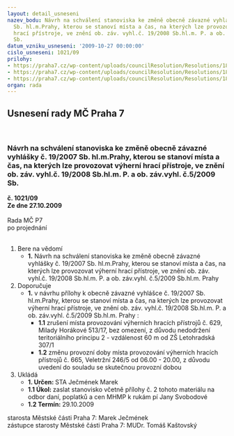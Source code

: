 ```yaml
---
layout: detail_usneseni
nazev_bodu: Návrh na schválení stanoviska ke změně obecně závazné vyhlášky č. 19/2007
  Sb. hl.m.Prahy, kterou se stanoví místa a čas, na kterých lze provozovat výherní
  hrací přístroje, ve znění ob. záv. vyhl.č. 19/2008 Sb.hl.m. P. a ob. záv.vyhl. č.5/2009
  Sb.
datum_vzniku_usneseni: '2009-10-27 00:00:00'
cislo_usneseni: 1021/09
prilohy:
- https://praha7.cz/wp-content/uploads/councilResolution/Resolutions/18393/53-dopis_0001.pdf
- https://praha7.cz/wp-content/uploads/councilResolution/Resolutions/18393/53-n%c3%a1vrh_p%c5%99%c3%adlohy_m%c4%8d_praha_7.doc
- https://praha7.cz/wp-content/uploads/councilResolution/Resolutions/18393/53-zpr%c3%a1va_mp_o%c5%99_p-7skenovat0001.pdf
organ: rada
---
```

<div id="ucUsn_pList" class="usn">
	<span><h2>Usnesení rady MČ Praha 7 </h2>
<br></span><div class="standBody">
<span><h3>Návrh na schválení stanoviska ke změně obecně závazné vyhlášky č. 19/2007 Sb. hl.m.Prahy, kterou se stanoví místa a čas, na kterých lze provozovat výherní hrací přístroje, ve znění ob. záv. vyhl.č. 19/2008 Sb.hl.m. P. a ob. záv.vyhl. č.5/2009 Sb.</h3></span><div class="center">
		<strong>č. 1021/09</strong><br>
	</div>
<div class="center">
		<strong>Ze dne 27.10.2009</strong><br><br>
	</div>Rada MČ P7<br> po projednání<br><br><ol>
<li>Bere na vědomí<ul><li>
<strong>1.</strong> Návrh na schválení stanoviska ke změně obecně závazné vyhlášky č. 19/2007 Sb. hl.m.Prahy, kterou se stanoví místa a čas, na kterých lze provozovat výherní hrací přístroje, ve znění ob. záv. vyhl.č. 19/2008 Sb.hl.m. P. a ob. záv.vyhl. č.5/2009 Sb.hl.m. Prahy</li></ul>
</li>
<li>Doporučuje<ul><li>
<strong>1.</strong> v návrhu přílohy k obecně závazné vyhlášce č. 19/2007 Sb. hl.m.Prahy, kterou se stanoví místa a čas, na kterých lze provozovat výherní hrací přístroje, ve znění ob. záv. vyhl.č. 19/2008 Sb.hl.m. P. a ob. záv.vyhl. č.5/2009 Sb.hl.m. Prahy :<ul>
<li>
<strong>1.1</strong> zrušení místa provozování výherních hracích přístrojů  č. 629, Milady Horákové 513/17, bez omezení,  z důvodu nedodržení teritoriálního principu 2 -  vzdálenost  60 m od ZŠ Letohradská 307/1</li>
<li>
<strong>1.2</strong> změnu provozní doby místa provozování výherních hracích přístrojů  č. 665, Veletržní 246/5 od 06.00 - 20.00, z důvodu uvedení do souladu se skutečnou provozní dobou      </li>
</ul>
</li></ul>
</li>
<li>Ukládá<ul>
<li>
<strong>1. Určen: </strong>STA Ječmének Marek</li>
<li>
<strong>1.1 Úkol: </strong>zaslat stanovisko včetně přílohy č. 2 tohoto materiálu na odbor daní, poplatků a cen MHMP k rukám pí Jany Svobodové</li>
<li>
<strong>1.2 Termín: </strong>29.10.2009</li>
</ul>
</li>
</ol>starosta Městské části Praha 7: Marek Ječmének<br>zástupce starosty Městské části Praha 7: MUDr. Tomáš Kaštovský 
</div>
</div>